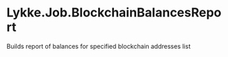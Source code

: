 # Lykke.Job.BlockchainBalancesReport
Builds report of balances for specified blockchain addresses list
